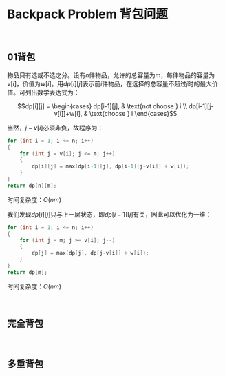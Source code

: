 # Backpack Problem 背包问题

<br>

## 01背包

物品只有选或不选之分。设有$n$件物品，允许的总容量为$m$，每件物品的容量为$v[i]$，价值为$w[i]$。用$dp[i][j]$表示前$i$件物品，在选择的总容量不超过$j$时的最大价值。可列出数学表达式为：
```math
dp[i][j] = \begin{cases} dp[i-1][j], & \text{not choose } i \\
dp[i-1][j-v[i]]+w[i], & \text{choose } i \end{cases}
```

当然，$j-v[i]$必须非负，故程序为：
```cpp
for (int i = 1; i <= n; i++)
{
    for (int j = v[i]; j <= m; j++)
    {
        dp[i][j] = max(dp[i-1][j], dp[i-1][j-v[i]] + w[i]);
    }
}
return dp[n][m];
```

时间复杂度：$O(nm)$

我们发现$dp[i][j]$只与上一层状态，即$dp[i-1][j]$有关，因此可以优化为一维：
```cpp
for (int i = 1; i <= n; i++)
{
    for (int j = m; j >= v[i]; j--)
    {
        dp[j] = max(dp[j], dp[j-v[i]] + w[i]);
    }
}
return dp[m];
```

时间复杂度：$O(nm)$

<br>

## 完全背包



<br>

## 多重背包

